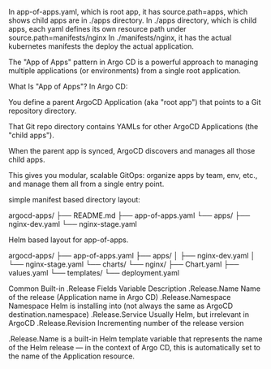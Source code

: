 In app-of-apps.yaml, which is root app, it has source.path=apps, which shows child apps are in ./apps directory. 
In ./apps directory, which is child apps, each yaml defines its own resource path under source.path=manifests/nginx
In ./manifests/nginx, it has the actual kubernetes manifests the deploy the actual application. 

The "App of Apps" pattern in Argo CD is a powerful approach to managing multiple applications (or environments) from a single root application.

What Is "App of Apps"?
In Argo CD:

You define a parent ArgoCD Application (aka "root app") that points to a Git repository directory.

That Git repo directory contains YAMLs for other ArgoCD Applications (the "child apps").

When the parent app is synced, ArgoCD discovers and manages all those child apps.

This gives you modular, scalable GitOps: organize apps by team, env, etc., and manage them all from a single entry point.

simple manifest based directory layout:

argocd-apps/
├── README.md
├── app-of-apps.yaml
└── apps/
    ├── nginx-dev.yaml
    └── nginx-stage.yaml

Helm based layout for app-of-apps.

argocd-apps/
├── app-of-apps.yaml
├── apps/
│   ├── nginx-dev.yaml
│   └── nginx-stage.yaml
└── charts/
    └── nginx/
        ├── Chart.yaml
        ├── values.yaml
        └── templates/
            └── deployment.yaml


Common Built-in .Release Fields
Variable	Description
.Release.Name	Name of the release (Application name in Argo CD)
.Release.Namespace	Namespace Helm is installing into (not always the same as ArgoCD destination.namespace)
.Release.Service	Usually Helm, but irrelevant in ArgoCD
.Release.Revision	Incrementing number of the release version

.Release.Name is a built-in Helm template variable that represents the name of the Helm release — in the context of Argo CD, this is automatically set to the name of the Application resource.
